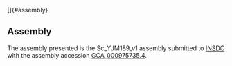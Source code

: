 []{#assembly}

Assembly
--------

The assembly presented is the Sc\_YJM189\_v1 assembly submitted to
[INSDC](http://www.insdc.org) with the assembly accession
[GCA\_000975735.4](http://www.ebi.ac.uk/ena/data/view/GCA_000975735.4).
